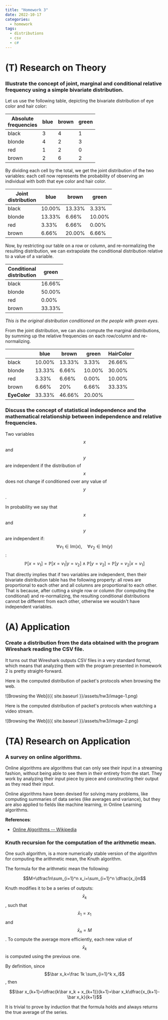 ```yaml
---
title: "Homework 3"
date: 2022-10-17
categories:
  - homework
tags:
  - distributions
  - csv
  - c#
---
```

<script src="https://cdn.mathjax.org/mathjax/latest/MathJax.js?config=TeX-AMS-MML_HTMLorMML" type="text/javascript"></script>

# (T) Research on Theory
### Illustrate the concept of joint, marginal and conditional relative frequency using a simple bivariate distribution.

Let us use the following table, depicting the bivariate distribution of eye color and hair color:

|Absolute<br>frequencies|blue|brown|green
|-|--|--|--|
|black |3|4|1
|blonde|4|2|3
|red   |1|2|0
|brown |2|6|2

By dividing each cell by the total, we get the joint distribution of the two variables: each cell now represents the probability of observing an individual with both that eye color and hair color.

|Joint<br>distribution|blue|brown|green
|-|--|--|--|
|black |10.00%|13.33%| 3.33%
|blonde|13.33%| 6.66%|10.00%
|red   | 3.33%| 6.66%| 0.00%
|brown | 6.66%|20.00%| 6.66%

Now, by restricting our table on a row or column, and re-normalizing the resulting distribution, we can extrapolate the conditional distribution relative to a value of a variable.

|Conditional<br>distribution|green|
|-|--|
|black |16.66%
|blonde|50.00%
|red   | 0.00%
|brown |33.33%

*This is the original distribution conditioned on the people with green eyes*.

From the joint distribution, we can also compute the marginal distributions, by summing up the relative frequencies on each row/column and re-normalizing.

||blue|brown|green|HairColor
|-|--|--|--|--|
|black   |10.00%|13.33%| 3.33%|26.66%
|blonde  |13.33%| 6.66%|10.00%|30.00%
|red     | 3.33%| 6.66%| 0.00%|10.00%
|brown   | 6.66%|   20%| 6.66%|33.33%
|**EyeColor**|33.33%|46.66%|20.00%

### Discuss the concept of statistical independence and the mathematical relationship between independence and relative frequencies.
Two variables $$x$$ and $$y$$ are independent if the distribution of $$x$$ does not change if conditioned over any value of $$y$$.

In probability we say that $$x$$ and $$y$$ are independent if: 
    $$\forall v_1\in\text{Im}(x),\quad\forall v_2\in\text{Im}(y)$$:
    $$\mathbb P[x=v_1]=\mathbb P[x=v_1|y=v_2] \land \mathbb P[y=v_2]=\mathbb P[y=v_2|x=v_1]$$

That directly implies that if two variables are independent, then their bivariate distribution table has the following property: all rows are proportional to each other and all columns are proportional to each other. That is because, after cutting a single row or column (for computing the conditional) and re-normalizing, the resulting conditional distributions cannot be different from each other, otherwise we wouldn't have independent variables.


# (A) Application
### Create a distribution from the data obtained with the program Wireshark reading the CSV file.
It turns out that Wireshark outputs CSV files in a very standard format, which means that analyzing them with the program presented in homework 2 is pretty straight-forward.

Here is the computed distribution of packet's protocols when browsing the web.

![Browsing the Web]({{ site.baseurl }}/assets/hw3/image-1.png)

Here is the computed distribution of packet's protocols when watching a video stream.

![Browsing the Web]({{ site.baseurl }}/assets/hw3/image-2.png)



# (TA) Research on Application
### A survey on online algorithms.
Online algorithms are algorithms that can only see their input in a streaming fashion, without being able to see them in their entirety from the start. They work by analyzing their input piece by piece and constructing their output as they read their input.

Online algorithms have been devised for solving many problems, like computing summaries of data series (like averages and variance), but they are also applied to fields like machine learning, in Online Learning algorithms.


**References**:
+ [Online Algorithms -- Wikipedia](https://en.wikipedia.org/wiki/Online_algorithm)

### Knuth recursion for the computation of the arithmetic mean.
One such algorithm, is a more numerically stable version of the algorithm for computing the arithmetic mean, the Knuth algorithm.

The formula for the arithmetic mean the following:

$$M=\dfrac1n\sum_{i=1}^n x_i=\sum_{i=1}^n \dfrac{x_i}n$$

Knuth modifies it to be a series of outputs: $$\bar x_k$$, such that $$\bar x_1=x_1$$ and $$\bar x_n=M$$. To compute the average more efficiently, each new value of $$\bar x_k$$ is computed using the previous one.

By definition, since $$\bar x_k=\frac 1k \sum_{i=1}^k x_i$$, then 

$$\bar x_{k+1}=\dfrac{k\bar x_k + x_{k+1}}{k+1}=\bar x_k\dfrac{x_{k+1}-\bar x_k}{k+1}$$

It is trivial to prove by induction that the formula holds and always returns the true average of the series.